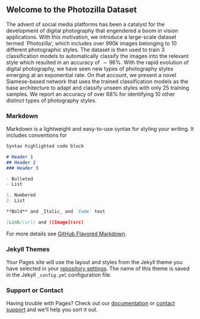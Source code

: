 ## Welcome to the Photozilla Dataset

   The advent of social media platforms has been a catalyst for the development of digital photography that engendered a boom in vision applications. With this motivation, we introduce a large-scale dataset termed `Photozilla', which includes over $990k$ images belonging to $10$ different photographic styles. The dataset is then used to train $3$ classification models to automatically classify the images into the relevant style which resulted in an accuracy of $\sim96\%$. With the rapid evolution of digital photography, we have seen new types of photography styles emerging at an exponential rate. On that account, we present a novel Siamese-based network that uses the trained classification models as the base architecture to adapt and classify unseen styles with only $25$ training samples. We report an accuracy of over $68\%$ for identifying 10 other distinct types of photography styles.
### Markdown

Markdown is a lightweight and easy-to-use syntax for styling your writing. It includes conventions for

```markdown
Syntax highlighted code block

# Header 1
## Header 2
### Header 3

- Bulleted
- List

1. Numbered
2. List

**Bold** and _Italic_ and `Code` text

[Link](url) and ![Image](src)
```

For more details see [GitHub Flavored Markdown](https://guides.github.com/features/mastering-markdown/).

### Jekyll Themes

Your Pages site will use the layout and styles from the Jekyll theme you have selected in your [repository settings](https://github.com/trisha025/photozilla/settings/pages). The name of this theme is saved in the Jekyll `_config.yml` configuration file.

### Support or Contact

Having trouble with Pages? Check out our [documentation](https://docs.github.com/categories/github-pages-basics/) or [contact support](https://support.github.com/contact) and we’ll help you sort it out.
